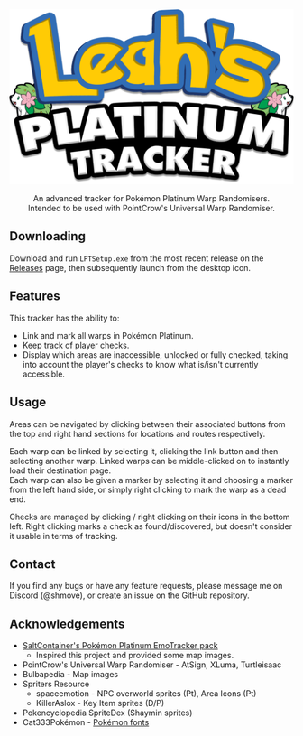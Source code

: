 <p align="center"><img src="https://github.com/shmove/LeahsPlatinumTracker/blob/master/Resources/Pictures/Logo.png" width="600"></p>
<p align="center">An advanced tracker for Pokémon Platinum Warp Randomisers.<br />Intended to be used with PointCrow's Universal Warp Randomiser.</p>

## Downloading
Download and run `LPTSetup.exe` from the most recent release on the [Releases](https://github.com/shmove/LeahsPlatinumTracker/releases) page, then subsequently launch from the desktop icon.

## Features
This tracker has the ability to:
- Link and mark all warps in Pokémon Platinum.
- Keep track of player checks.
- Display which areas are inaccessible, unlocked or fully checked, taking into account the player's checks to know what is/isn't currently accessible.

## Usage
Areas can be navigated by clicking between their associated buttons from the top and right hand sections for locations and routes respectively.	
<!--**Grey** areas are considered inaccessible to the player, **blue** areas contain warps that haven't been checked yet, **yellow** areas contain warps blocked by a Check-Lock marker, and **green** areas are considered fully checked for what is currently accessible. **Darker green** areas signify an area that is completely checked of all of its warps.-->

Each warp can be linked by selecting it, clicking the link button and then selecting another warp. Linked warps can be middle-clicked on to instantly load their destination page. <br />
Each warp can also be given a marker by selecting it and choosing a marker from the left hand side, or simply right clicking to mark the warp as a dead end.

<!--Markers selected from the upper section are considered as 'Check-Locks' to the tracker, and an area won't display as completed unless the associated warps are linked, or have their markers changed to one from the lower section.-->

Checks are managed by clicking / right clicking on their icons in the bottom left. 
Right clicking marks a check as found/discovered, but doesn't consider it usable in terms of tracking. <!--(for example; marking surf and gym 5 as discovered won't unlock any sections of the map, but once they are both marked as unlocked, sections blocked by a surf check will open up.)-->

## Contact
If you find any bugs or have any feature requests, please message me on Discord (@shmove), or create an issue on the GitHub repository.

## Acknowledgements
- [SaltContainer's Pokémon Platinum EmoTracker pack](https://github.com/SaltContainer/PokemonPlatinumMapRandoTracker)
	- Inspired this project and provided some map images.
- PointCrow's Universal Warp Randomiser - AtSign, XLuma, Turtleisaac
- Bulbapedia - Map images
- Spriters Resource
	- spaceemotion - NPC overworld sprites (Pt), Area Icons (Pt)
	- KillerAslox - Key Item sprites (D/P)
- Pokencyclopedia SpriteDex (Shaymin sprites)
- Cat333Pokémon - [Pokémon fonts](http://www.victoryroad.net/showthread.php?t=1507)
